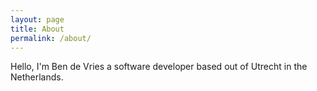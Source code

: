 ```yaml
---
layout: page
title: About
permalink: /about/
---
```


Hello, I'm Ben de Vries a software developer based out of Utrecht in the Netherlands.
